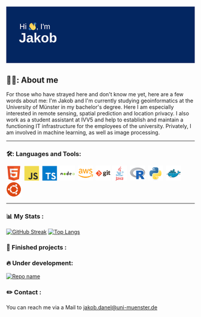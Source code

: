 ![Header](/header.png "My Header")

## 👨‍💻: About me

For those who have strayed here and don't know me yet, here are a few words about me: I'm Jakob and I'm currently studying geoinformatics at the University of Münster in my bachelor's degree. Here I am especially interested in remote sensing, spatial prediction and location privacy. I also work as a student assistant at IVV5 and help to establish and maintain a functioning IT infrastructure for the employees of the university. Privately, I am involved in machine learning, as well as image processing. 

---

### 🛠️: Languages and Tools:

<div>
  <img src="https://github.com/devicons/devicon/blob/master/icons/html5/html5-original.svg" title="HTML5" alt="HTML" width="40" height="40"/>&nbsp;
  <img src="https://github.com/devicons/devicon/blob/master/icons/javascript/javascript-original.svg" title="JavaScript" alt="JavaScript" width="40" height="40"/>&nbsp;
  <img src="https://github.com/devicons/devicon/blob/master/icons/typescript/typescript-original.svg" title="TypeScript" alt="TypeScript" width="40" height="40"/>&nbsp;
  <img src="https://github.com/devicons/devicon/blob/master/icons/nodejs/nodejs-original-wordmark.svg" title="NodeJS" alt="NodeJS" width="40" height="40"/>&nbsp;
  <img src="https://github.com/devicons/devicon/blob/master/icons/amazonwebservices/amazonwebservices-plain-wordmark.svg" title="AWS" alt="AWS" width="40" height="40"/>&nbsp;
  <img src="https://github.com/devicons/devicon/blob/master/icons/git/git-original-wordmark.svg" title="Git" **alt="Git" width="40" height="40"/>
  <img src="https://github.com/devicons/devicon/blob/master/icons/java/java-original-wordmark.svg" title="Java" alt="Java" width="40" height="40"/>&nbsp;
  <img src="https://github.com/devicons/devicon/blob/master/icons/r/r-original.svg" title="R" alt="R" width="40" height="40"/>&nbsp;
  <img src="https://github.com/devicons/devicon/blob/master/icons/python/python-original.svg" title="Python" alt="Python" width="40" height="40"/>&nbsp;
  <img src="https://github.com/devicons/devicon/blob/master/icons/docker/docker-original.svg" title="Docker" alt="Docker" width="40" height="40"/>&nbsp;
  <img src="https://github.com/devicons/devicon/blob/master/icons/ubuntu/ubuntu-plain.svg" title="Ubuntu" alt="Ubuntu" width="40" height="40"/>&nbsp;
	</div>


---

### 📊 My Stats :

[![GitHub Streak](http://github-readme-streak-stats.herokuapp.com?user=jakobdanel&theme=dark&date_format=j%20M%5B%20Y%5D)](https://git.io/streak-stats)
[![Top Langs](https://github-readme-stats.vercel.app/api/top-langs/?username=jakobdanel&layout=compact&theme=vision-friendly-dark&count_private=true)](https://github.com/anuraghazra/github-readme-stats)

### 🧊 Finished projects :


### 🔥 Under development:

[![Repo name](https://github-readme-stats.vercel.app/api/pin/?username=jakobdanel&repo=file-managment-ts&show_owner=true)](https://github.com/jakobdanel/file-managment-ts)

### ✏️ Contact :

You can reach me via a Mail to [jakob.danel@uni-muenster.de](mailto:jdanel@uni-muenster.de)
